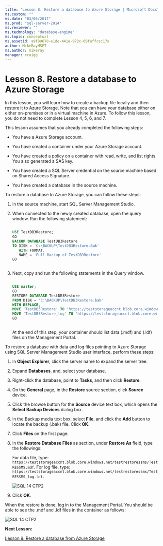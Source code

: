 ```yaml
---
title: "Lesson 8. Restore a database to Azure Storage | Microsoft Docs"
ms.custom: ""
ms.date: "03/06/2017"
ms.prod: "sql-server-2014"
ms.reviewer: ""
ms.technology: "database-engine"
ms.topic: conceptual
ms.assetid: a9f99670-e1de-441e-972c-69faffcac17a
author: MikeRayMSFT
ms.author: mikeray
manager: craigg
---
```

# Lesson 8. Restore a database to Azure Storage
  In this lesson, you will learn how to create a backup file locally and then restore it to Azure Storage. Note that you can have your database either on either on-premises or in a virtual machine in Azure. To follow this lesson, you do not need to complete Lesson 4, 5, 6, and 7.  
  
 This lesson assumes that you already completed the following steps:  
  
-   You have a Azure Storage account.  
  
-   You have created a container under your Azure Storage account.  
  
-   You have created a policy on a container with read, write, and list rights. You also generated a SAS key.  
  
-   You have created a SQL Server credential on the source machine based on Shared Access Signature.  
  
-   You have created a database in the source machine.  
  
 To restore a database to Azure Storage, you can follow these steps:  
  
1.  In the source machine, start SQL Server Management Studio.  
  
2.  When connected to the newly created database, open the query window. Run the following statement:  
  
    ```sql  
  
    USE TestDB3Restore;   
    GO   
    BACKUP DATABASE TestDB3Restore   
    TO DISK = 'C:\BACKUP\TestDB3Restore.Bak'   
       WITH FORMAT,   
       NAME = 'Full Backup of TestDB3Restore'   
    GO  
  
    ```  
  
3.  Next, copy and run the following statements in the Query window.  
  
    ```sql  
  
    USE master;   
    GO   
    RESTORE DATABASE TestDB3Restore    
    FROM DISK = 'C:\BACKUP\TestDB3Restore.bak'    
    WITH REPLACE,   
    MOVE 'TestDB3Restore' TO 'https://teststorageaccnt.blob.core.windows.net/testcontainrestore/TestDB3Restore.mdf',     
    MOVE 'TestDB3Restore_log' TO 'https://teststorageaccnt.blob.core.windows.net/testcontainrestore/TestDB3Restore_log.ldf';   
    GO  
  
    ```  
  
     At the end of this step, your container should list data (.mdf) and (.ldf) files on the Management Portal.  
  
 To restore a database with data and log files pointing to Azure Storage using SQL Server Management Studio user interface, perform these steps:  
  
1.  In **Object Explorer**, click the server name to expand the server tree.  
  
2.  Expand **Databases**, and, select your database.  
  
3.  Right-click the database, point to **Tasks**, and then click **Restore**.  
  
4.  On the **General** page, in the **Restore** source section, click **Source** device.  
  
5.  Click the browse button for the **Source** device text box, which opens the **Select Backup Devices** dialog box.  
  
6.  In the Backup media text box, select **File**, and click the **Add** button to locate the backup (.bak) file. Click **OK**.  
  
7.  Click **Files** on the first page.  
  
8.  In the **Restore Database Files** as section, under **Restore As** field, type the followings:  
  
     For data file, type: `https://teststorageaccnt.blob.core.windows.net/testrestoressms/TestRESSMS.mdf`. For log file, type: `https://teststorageaccnt.blob.core.windows.net/testrestoressms/TestRESSMS_log.ldf`.  
  
     ![SQL 14 CTP2](../tutorials/media/ss-was-tutlesson-8-8.gif "SQL 14 CTP2")  
  
9. Click **OK**.  
  
 When the restore is done, log in to the Management Portal. You should be able to see the .mdf and .ldf files in the container as follows:  
  
 ![SQL 14 CTP2](../tutorials/media/ss-was-tutlesson-8-9.gif "SQL 14 CTP2")  
  
 **Next Lesson:**  
  
 [Lesson 9. Restore a database from Azure Storage](../relational-databases/lesson-8-restore-as-new-database-from-log-backup.md)  
  
  
